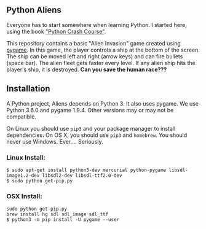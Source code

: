 ## Python Aliens

Everyone has to start somewhere when learning Python. I started here, using the book
["Python Crash Course"](https://www.amazon.com/Python-Crash-Course-Hands-Project-Based/dp/1593276036).

This repository contains a basic "Alien Invasion" game created using [pygame](https://www.pygame.org/news).
In this game, the player controls a ship at the bottom of the screen. The ship can be moved left and
right (arrow keys) and can fire bullets (space bar). The alien fleet gets faster every level. If
any alien ship hits the player's ship, it is destroyed. **Can you save the human race???**

## Installation

A Python project, Aliens depends on Python 3. It also uses pygame. We use Python 3.6.0 and pygame 1.9.4.
Other versions may or may not be compatible.

On Linux you should use `pip3` and your package manager to install dependencies. On OS X, you should
use `pip3` and `homebrew`. You should never use Windows. Ever.... Seriously.

### Linux Install:

```
$ sudo apt-get install python3-dev mercurial python-pygame libsdl-image1.2-dev libsdl2-dev libsdl-ttf2.0-dev
$ sudo python get-pip.py
```

### OSX Install:

```
sudo python get-pip.py
brew install hg sdl sdl_image sdl_ttf
$ python3 -m pip install -U pygame --user
```
